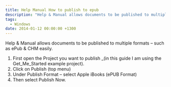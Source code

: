 ```yaml
---
title: Help Manual How to publish to epub
description: "Help & Manual allows documents to be published to multiple formats – such as ePub & CHM easily."
tags:
  - Windows
date: 2014-01-12 00:00:00 +1300
---
```

Help & Manual allows documents to be published to multiple formats – such as ePub & CHM easily.

  1. First open the Project you want to publish _(in this guide I am using the Get\_Me\_Started example project).
  2. Click on Publish (top menu)
  3. Under Publish Format – select Apple iBooks (ePUB Format)
  4. Then select Publish Now.
